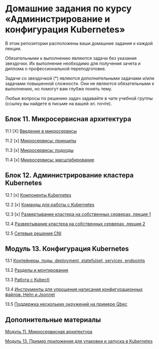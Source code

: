 # Домашние задания по курсу «Администрирование и конфигурация Kubernetes»

В этом репозитории расположены ваши домашние задания к каждой лекции. 

Обязательными к выполнению являются задачи без указания звездочки. Их выполнение необходимо для получения зачета и диплома о профессиональной переподготовке.

Задачи со звездочкой (*) являются дополнительными задачами и/или задачами повышенной сложности. Они не являются обязательными к выполнению, но помогут вам глубже понять тему.

Любые вопросы по решению задач задавайте в чате учебной группы (ссылку вы найдете в письме на вашей эл. почте).

## Блок 11. Микросервисная архитектура

11.1 [X] [Введение в микросервисы](./DevKub/11-microservices-01-intro)

11.2 [x] [Микросервисы: принципы](./DevKub/11-microservices-02-principles)

11.3 [x] [Микросервисы: подходы](./DevKub/11-microservices-03-approaches)

11.4 [x] [Микросервисы: масштабирование](./DevKub/11-microservices-04-scaling)


## Блок 12. Администрирование кластера Kubernetes

12.1 [x] [Компоненты Kubernetes](./DevKub/12-kubernetes-01-intro)

12.2 [x] [Команды для работы с Kubernetes](./DevKub/12-kubernetes-02-commands)

12.3 [x] [Развертывание кластера на собственных серверах, лекция 1](./DevKub/12-kubernetes-03-install-part-1)

12.4 [Развертывание кластера на собственных серверах, лекция 2](./DevKub/12-kubernetes-04-install-part-2)

12.5 [Сетевые решения CNI](./DevKub/12-kubernetes-05-cni)


## Модуль 13. Конфигурация Kubernetes	

13.1 [Контейнеры, поды, deployment, statefulset, services, endpoints](./DevKub/13-kubernetes-config-01-objects)

13.2 [Разделы и монтирование](./DevKub/13-kubernetes-config-02-mounts)

13.3 [Работа c Kubectl](./DevKub/13-kubernetes-config-03-kubectl)

13.4 [Инструменты для упрощения написания конфигурационных файлов. Helm и Jsonnet](./DevKub/13-kubernetes-config-04-helm)

13.5 [Поддержка нескольких окружений на примере Qbec](./DevKub/13-kubernetes-config-05-qbec)


## Дополнительные материалы

[Модуль 11. Микросервисная архитектура](./DevKub/Example/11-microservices-02-principles)

[Модуль 13. Пример приложения для упаковки и запуска в Kubernetes](./DevKub/Example/13-kubernetes-config)
